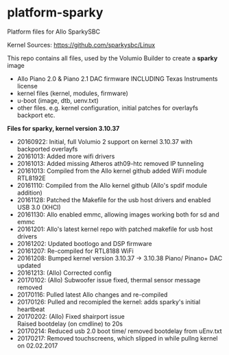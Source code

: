 # platform-sparky
Platform files for Allo SparkySBC

Kernel Sources: https://github.com/sparkysbc/Linux

This repo contains all files, used by the Volumio Builder to create a **sparky** image

- Allo Piano 2.0 & Piano 2.1 DAC firmware INCLUDING Texas Instruments license
- kernel files (kernel, modules, firmware)
- u-boot (image, dtb, uenv.txt)
- other files. e.g. kernel configuration, initial patches for overlayfs backport etc.


**Files for sparky, kernel version 3.10.37**
- 20160922: Initial, full Volumio 2 support on kernel 3.10.37 with backported overlayfs
- 20161013: Added more wifi drivers
- 20161013: Added missing Atheros ath09-htc
            removed IP tunneling
- 20161013: Compiled from the Allo kernel github
            added WiFi module RTL8192E
- 20161110: Compiled from the Allo kernel github
	    (Allo's spdif module addition)
- 20161128: Patched the Makefile for the usb host drivers and enabled USB 3.0 (XHCI)
- 20161130: Allo enabled emmc, allowing images working both for sd and emmc	    
- 20161201: Allo's latest kernel repo with patched makefile for usb host drivers
- 20161202: Updated bootlogo and DSP firmware
- 20161207: Re-compiled for RTL8188 WiFi
- 20161208: Bumped kernel version 3.10.37 -> 3.10.38
	    Piano/ Pinano+ DAC updated 
- 20161213: (Allo) Corrected config
- 20170102: (Allo) Subwoofer issue fixed, thermal sensor message removed  
- 20170116: Pulled latest Allo changes and re-compiled  
- 20170126: Pulled and recomipled the kernel: adds sparky's initial heartbeat
- 20170202: (Allo) Fixed shairport issue  
            Raised bootdelay (on cmdline) to 20s
- 20170214: Reduced usb 2.0 boot time/ removed bootdelay from uEnv.txt
- 20170217: Removed touchscreens, which slipped in while pullng kernel on 02.02.2017

